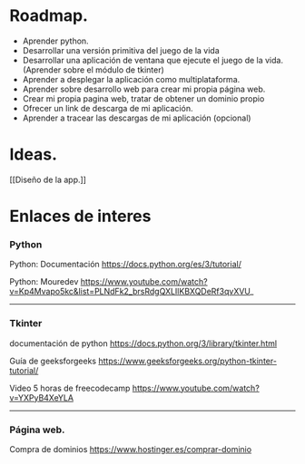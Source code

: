 # Roadmap.

+ Aprender python.
+ Desarrollar una versión primitiva del juego de la vida
+ Desarrollar una aplicación de ventana que ejecute el juego de la vida. (Aprender sobre el módulo de tkinter)
+ Aprender a desplegar la aplicación como multiplataforma.
+ Aprender sobre desarrollo web para crear mi propia página web.
+ Crear mi propia pagina web, tratar de obtener un dominio propio
+ Ofrecer un link de descarga de mi aplicación.
+ Aprender a tracear las descargas de mi aplicación (opcional)
# Ideas.
[[Diseño de la app.]]
# Enlaces de interes
### Python
Python: Documentación
https://docs.python.org/es/3/tutorial/

Python: Mouredev
https://www.youtube.com/watch?v=Kp4Mvapo5kc&list=PLNdFk2_brsRdgQXLIlKBXQDeRf3qvXVU_

___
### Tkinter
documentación de python
https://docs.python.org/3/library/tkinter.html

Guía de geeksforgeeks
https://www.geeksforgeeks.org/python-tkinter-tutorial/

Video 5 horas de freecodecamp
https://www.youtube.com/watch?v=YXPyB4XeYLA

___
### Página web.
Compra de dominios
https://www.hostinger.es/comprar-dominio

